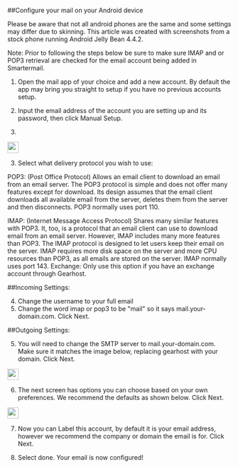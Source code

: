 ##Configure your mail on your Android device

Please be aware that not all android phones are the same and some settings may differ due to skinning. This article was created with screenshots from a stock phone running Android Jelly Bean 4.4.2.

Note: Prior to following the steps below be sure to make sure IMAP and or POP3 retrieval are checked for the email account being added in Smartermail. 

1. Open the mail app of your choice and add a new account.  By default the app may bring you straight to setup if you have no previous accounts setup.

2. Input the email address of the account you are setting up and its password, then click Manual Setup.
3. 
<img src="https://raw.githubusercontent.com/GearHost/docs/master/Images/android-email-incoming.png" style="width: 25px;" />

3. Select what delivery protocol you wish to use:

POP3: (Post Office Protocol) Allows an email client to download an email from an email server. The POP3 protocol is simple and does not offer many features except for download. Its design assumes that the email client downloads all available email from the server, deletes them from the server and then disconnects. POP3 normally uses port 110.

IMAP: (Internet Message Access Protocol) Shares many similar features with POP3. It, too, is a protocol that an email client can use to download email from an email server. However, IMAP includes many more features than POP3. The IMAP protocol is designed to let users keep their email on the server. IMAP requires more disk space on the server and more CPU resources than POP3, as all emails are stored on the server. IMAP normally uses port 143. 
Exchange: Only use this option if you have an exchange account through Gearhost.  

##Incoming Settings:

4. Change the username to your full email
5. Change the word imap or pop3 to be "mail" so it says mail.your-domain.com.  Click Next.


##Outgoing Settings:

5. You will need to change the SMTP server to mail.your-domain.com.  Make sure it matches the image below, replacing gearhost with your domain. Click Next.

<img src="https://raw.githubusercontent.com/GearHost/docs/master/Images/android-email-outgoing.png" style="width: 25px;" />

6. The next screen has options you can choose based on your own preferences.  We recommend the defaults as shown below.  Click Next.

<img src="https://raw.githubusercontent.com/GearHost/docs/master/Images/android-setup-timeset.png" style="width: 25px;" />

7. Now you can Label this account, by default it is your email address, however we recommend the company or domain the email is for.  Click Next.

8. Select done. Your email is now configured!